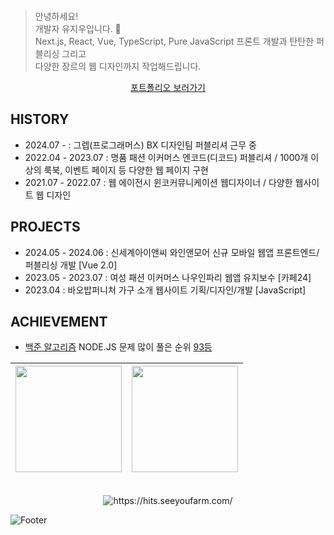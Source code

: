 <br>

> 안녕하세요!
> <br> 개발자 유지우입니다. 🙂
> <br> Next.js, React, Vue, TypeScript, Pure JavaScript 프론트 개발과 탄탄한 퍼블리싱 그리고
> <br> 다양한 장르의 웹 디자인까지 작업해드립니다.
<p align="middle"><a href="https://portfolio240401.netlify.app/" target="_blank">포트폴리오 보러가기</a></p>

## HISTORY
- 2024.07 - : 그렙(프로그래머스) BX 디자인팀 퍼블리셔 근무 중
- 2022.04 - 2023.07 : 명품 패션 이커머스 엔코드(디코드) 퍼블리셔 / 1000개 이상의 룩북, 이벤트 페이지 등 다양한 웹 페이지 구현
- 2021.07 - 2022.07 : 웹 에이전시 윈코커뮤니케이션 웹디자이너 / 다양한 웹사이트 웹 디자인

## PROJECTS
- 2024.05 - 2024.06 : 신세계아이앤씨 와인앤모어 신규 모바일 웹앱 프론트엔드/퍼블리싱 개발 [Vue 2.0]
- 2023.05 - 2023.07 : 여성 패션 이커머스 나우인파리 웹앱 유지보수 [카페24]
- 2023.04 : 바오밥퍼니처 가구 소개 웹사이트 기획/디자인/개발 [JavaScript]

## ACHIEVEMENT
- [백준 알고리즘](https://www.acmicpc.net/user/yuziwoo) NODE.JS 문제 많이 풀은 순위 [93등](https://www.acmicpc.net/ranklist/language/17/1)

| <img src="https://github-readme-stats.vercel.app/api?username=yuziwoo&show_icons=true&theme=dark&count_private=true&custom_title=yuziwoo&bg_color=30,A5B4E8,BEB5E8&title_color=fff&text_color=fff&icon_color=fff" height="170"> | <img src="https://mazassumnida.wtf/api/v2/generate_badge?boj=yuziwoo" height="170"> |
| :---------------------------------------------------------------------------------------: | :---------------------------------------------------------------------------------------: | 




<div align="center">
<br> <img src="https://hits.seeyoufarm.com/api/count/incr/badge.svg?url=https%3A%2F%2Fgithub.com%2Fyuziwoo&count_bg=%23A4B7F7&title_bg=%23829FFF&icon=github.svg&icon_color=%23FFFFFF&title=Github+%EB%B0%A9%EB%AC%B8%EC%9E%90&edge_flat=false" alt="https://hits.seeyoufarm.com/">
<br>
</div>

![Footer](https://capsule-render.vercel.app/api?type=waving&color=gradient&height=150&section=footer)
